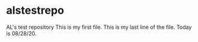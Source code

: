 # alstestrepo
AL's test repository
This is my first file.
This is my last line of the file.
Today is 08/28/20.
